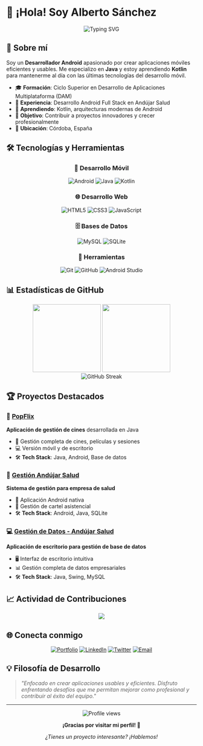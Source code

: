 # 👋 ¡Hola! Soy Alberto Sánchez

<div align="center">
  <img src="https://readme-typing-svg.herokuapp.com?font=Fira+Code&size=30&duration=3000&pause=1000&color=2563EB&center=true&vCenter=true&width=600&lines=Desarrollador+Android;Especialista+en+Java+%26+Kotlin;Creando+apps+innovadoras" alt="Typing SVG" />
</div>

## 🚀 Sobre mí

Soy un **Desarrollador Android** apasionado por crear aplicaciones móviles eficientes y usables. Me especializo en **Java** y estoy aprendiendo **Kotlin** para mantenerme al día con las últimas tecnologías del desarrollo móvil.

- 🎓 **Formación**: Ciclo Superior en Desarrollo de Aplicaciones Multiplataforma (DAM)
- 💼 **Experiencia**: Desarrollo Android Full Stack en Andújar Salud
- 🌱 **Aprendiendo**: Kotlin, arquitecturas modernas de Android
- 🎯 **Objetivo**: Contribuir a proyectos innovadores y crecer profesionalmente
- 📍 **Ubicación**: Córdoba, España

## 🛠️ Tecnologías y Herramientas

<div align="center">

### 📱 Desarrollo Móvil
![Android](https://img.shields.io/badge/Android-3DDC84?style=for-the-badge&logo=android&logoColor=white)
![Java](https://img.shields.io/badge/Java-ED8B00?style=for-the-badge&logo=openjdk&logoColor=white)
![Kotlin](https://img.shields.io/badge/Kotlin-0095D5?style=for-the-badge&logo=kotlin&logoColor=white)

### 🌐 Desarrollo Web
![HTML5](https://img.shields.io/badge/HTML5-E34F26?style=for-the-badge&logo=html5&logoColor=white)
![CSS3](https://img.shields.io/badge/CSS3-1572B6?style=for-the-badge&logo=css3&logoColor=white)
![JavaScript](https://img.shields.io/badge/JavaScript-F7DF1E?style=for-the-badge&logo=javascript&logoColor=black)

### 🗄️ Bases de Datos
![MySQL](https://img.shields.io/badge/MySQL-00000F?style=for-the-badge&logo=mysql&logoColor=white)
![SQLite](https://img.shields.io/badge/SQLite-07405E?style=for-the-badge&logo=sqlite&logoColor=white)

### 🔧 Herramientas
![Git](https://img.shields.io/badge/Git-F05032?style=for-the-badge&logo=git&logoColor=white)
![GitHub](https://img.shields.io/badge/GitHub-100000?style=for-the-badge&logo=github&logoColor=white)
![Android Studio](https://img.shields.io/badge/Android_Studio-3DDC84?style=for-the-badge&logo=android-studio&logoColor=white)

</div>

## 📊 Estadísticas de GitHub

<div align="center">
  <img height="180em" src="https://github-readme-stats.vercel.app/api?username=AlbertoSB00&show_icons=true&theme=tokyonight&include_all_commits=true&count_private=true"/>
  <img height="180em" src="https://github-readme-stats.vercel.app/api/top-langs/?username=AlbertoSB00&layout=compact&langs_count=8&theme=tokyonight"/>
</div>

<div align="center">
  <img src="https://github-readme-streak-stats.herokuapp.com/?user=AlbertoSB00&theme=tokyonight" alt="GitHub Streak" />
</div>

## 🏆 Proyectos Destacados

### 📱 [PopFlix](https://github.com/iesgrancapitan-proyectos/202324DAM-junio-PopFlix)
**Aplicación de gestión de cines** desarrollada en Java
- 🎯 Gestión completa de cines, películas y sesiones
- 💻 Versión móvil y de escritorio
- 🛠️ **Tech Stack**: Java, Android, Base de datos

### 🏥 [Gestión Andújar Salud](https://github.com/AlbertoSB00/gestionCartelAsistencial)
**Sistema de gestión para empresa de salud**
- 📱 Aplicación Android nativa
- 💼 Gestión de cartel asistencial
- 🛠️ **Tech Stack**: Android, Java, SQLite

### 💻 [Gestión de Datos - Andújar Salud](https://github.com/AlbertoSB00/gestionDatos)
**Aplicación de escritorio para gestión de base de datos**
- 🖥️ Interfaz de escritorio intuitiva
- 📊 Gestión completa de datos empresariales
- 🛠️ **Tech Stack**: Java, Swing, MySQL

## 📈 Actividad de Contribuciones

<div align="center">
  <img src="https://github-readme-activity-graph.vercel.app/graph?username=AlbertoSB00&theme=tokyo-night&hide_border=true" />
</div>

## 🌐 Conecta conmigo

<div align="center">

[![Portfolio](https://img.shields.io/badge/Portfolio-000000?style=for-the-badge&logo=About.me&logoColor=white)](https://albertosb00.github.io/miPortfolio/)
[![LinkedIn](https://img.shields.io/badge/LinkedIn-0077B5?style=for-the-badge&logo=linkedin&logoColor=white)](https://www.linkedin.com/in/appberto/)
[![Twitter](https://img.shields.io/badge/Twitter-1DA1F2?style=for-the-badge&logo=twitter&logoColor=white)](https://x.com/SirTychus)
[![Email](https://img.shields.io/badge/Email-D14836?style=for-the-badge&logo=gmail&logoColor=white)](mailto:info@appberto.es)

</div>

## 💡 Filosofía de Desarrollo

> *"Enfocado en crear aplicaciones usables y eficientes. Disfruto enfrentando desafíos que me permitan mejorar como profesional y contribuir al éxito del equipo."*

---

<div align="center">
  <img src="https://komarev.com/ghpvc/?username=AlbertoSB00&color=blueviolet&style=for-the-badge" alt="Profile views" />
  
  **¡Gracias por visitar mi perfil! 🚀**
  
  *¿Tienes un proyecto interesante? ¡Hablemos!*
</div>
